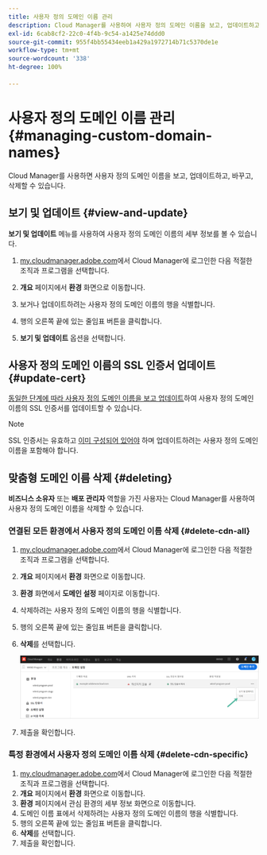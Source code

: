 ```yaml
---
title: 사용자 정의 도메인 이름 관리
description: Cloud Manager를 사용하여 사용자 정의 도메인 이름을 보고, 업데이트하고, 바꾸고, 삭제하는 방법을 알아봅니다.
exl-id: 6cab8cf2-22c0-4f4b-9c54-a1425e74ddd0
source-git-commit: 955f4bb55434eeb1a429a1972714b71c5370de1e
workflow-type: tm+mt
source-wordcount: '338'
ht-degree: 100%

---
```


# 사용자 정의 도메인 이름 관리 {#managing-custom-domain-names}

Cloud Manager를 사용하면 사용자 정의 도메인 이름을 보고, 업데이트하고, 바꾸고, 삭제할 수 있습니다.

## 보기 및 업데이트 {#view-and-update}

**보기 및 업데이트** 메뉴를 사용하여 사용자 정의 도메인 이름의 세부 정보를 볼 수 있습니다.

1. [my.cloudmanager.adobe.com](https://my.cloudmanager.adobe.com/)에서 Cloud Manager에 로그인한 다음 적절한 조직과 프로그램을 선택합니다.

1. **개요** 페이지에서 **환경** 화면으로 이동합니다.

1. 보거나 업데이트하려는 사용자 정의 도메인 이름의 행을 식별합니다.

1. 행의 오른쪽 끝에 있는 줄임표 버튼을 클릭합니다.

1. **보기 및 업데이트** 옵션을 선택합니다.

## 사용자 정의 도메인 이름의 SSL 인증서 업데이트 {#update-cert}

[동일한 단계에 따라 사용자 정의 도메인 이름을 보고 업데이트](#view-and-update)하여 사용자 정의 도메인 이름의 SSL 인증서를 업데이트할 수 있습니다.

>[!NOTE]
>
>SSL 인증서는 유효하고 [이미 구성되어 있어야](/help/implementing/cloud-manager/managing-ssl-certifications/introduction.md) 하며 업데이트하려는 사용자 정의 도메인 이름을 포함해야 합니다.

## 맞춤형 도메인 이름 삭제 {#deleting}

**비즈니스 소유자** 또는 **배포 관리자** 역할을 가진 사용자는 Cloud Manager를 사용하여 사용자 정의 도메인 이름을 삭제할 수 있습니다.

### 연결된 모든 환경에서 사용자 정의 도메인 이름 삭제 {#delete-cdn-all}

1. [my.cloudmanager.adobe.com](https://my.cloudmanager.adobe.com/)에서 Cloud Manager에 로그인한 다음 적절한 조직과 프로그램을 선택합니다.

1. **개요** 페이지에서 **환경** 화면으로 이동합니다.

1. **환경** 화면에서 **도메인 설정** 페이지로 이동합니다.

1. 삭제하려는 사용자 정의 도메인 이름의 행을 식별합니다.

1. 행의 오른쪽 끝에 있는 줄임표 버튼을 클릭합니다.

1. **삭제**&#x200B;를 선택합니다.

   ![사용자 정의 도메인 이름 삭제](/help/implementing/cloud-manager/assets/cdn/cdn-delete.png)

1. 제출을 확인합니다.

### 특정 환경에서 사용자 정의 도메인 이름 삭제 {#delete-cdn-specific}

1. [my.cloudmanager.adobe.com](https://my.cloudmanager.adobe.com/)에서 Cloud Manager에 로그인한 다음 적절한 조직과 프로그램을 선택합니다.
1. **개요** 페이지에서 **환경** 화면으로 이동합니다.
1. **환경** 페이지에서 관심 환경의 세부 정보 화면으로 이동합니다.
1. 도메인 이름 표에서 삭제하려는 사용자 정의 도메인 이름의 행을 식별합니다.
1. 행의 오른쪽 끝에 있는 줄임표 버튼을 클릭합니다.
1. **삭제**&#x200B;를 선택합니다.
1. 제출을 확인합니다.
